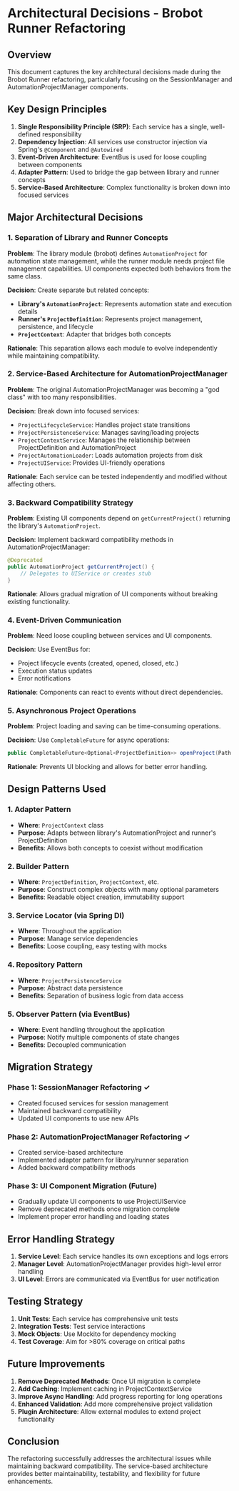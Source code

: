 # Architectural Decisions - Brobot Runner Refactoring

## Overview

This document captures the key architectural decisions made during the Brobot Runner refactoring, particularly focusing on the SessionManager and AutomationProjectManager components.

## Key Design Principles

1. **Single Responsibility Principle (SRP)**: Each service has a single, well-defined responsibility
2. **Dependency Injection**: All services use constructor injection via Spring's `@Component` and `@Autowired`
3. **Event-Driven Architecture**: EventBus is used for loose coupling between components
4. **Adapter Pattern**: Used to bridge the gap between library and runner concepts
5. **Service-Based Architecture**: Complex functionality is broken down into focused services

## Major Architectural Decisions

### 1. Separation of Library and Runner Concepts

**Problem**: The library module (brobot) defines `AutomationProject` for automation state management, while the runner module needs project file management capabilities. UI components expected both behaviors from the same class.

**Decision**: Create separate but related concepts:
- **Library's `AutomationProject`**: Represents automation state and execution details
- **Runner's `ProjectDefinition`**: Represents project management, persistence, and lifecycle
- **`ProjectContext`**: Adapter that bridges both concepts

**Rationale**: This separation allows each module to evolve independently while maintaining compatibility.

### 2. Service-Based Architecture for AutomationProjectManager

**Problem**: The original AutomationProjectManager was becoming a "god class" with too many responsibilities.

**Decision**: Break down into focused services:
- `ProjectLifecycleService`: Handles project state transitions
- `ProjectPersistenceService`: Manages saving/loading projects
- `ProjectContextService`: Manages the relationship between ProjectDefinition and AutomationProject
- `ProjectAutomationLoader`: Loads automation projects from disk
- `ProjectUIService`: Provides UI-friendly operations

**Rationale**: Each service can be tested independently and modified without affecting others.

### 3. Backward Compatibility Strategy

**Problem**: Existing UI components depend on `getCurrentProject()` returning the library's `AutomationProject`.

**Decision**: Implement backward compatibility methods in AutomationProjectManager:
```java
@Deprecated
public AutomationProject getCurrentProject() {
    // Delegates to UIService or creates stub
}
```

**Rationale**: Allows gradual migration of UI components without breaking existing functionality.

### 4. Event-Driven Communication

**Problem**: Need loose coupling between services and UI components.

**Decision**: Use EventBus for:
- Project lifecycle events (created, opened, closed, etc.)
- Execution status updates
- Error notifications

**Rationale**: Components can react to events without direct dependencies.

### 5. Asynchronous Project Operations

**Problem**: Project loading and saving can be time-consuming operations.

**Decision**: Use `CompletableFuture` for async operations:
```java
public CompletableFuture<Optional<ProjectDefinition>> openProject(Path projectPath)
```

**Rationale**: Prevents UI blocking and allows for better error handling.

## Design Patterns Used

### 1. Adapter Pattern
- **Where**: `ProjectContext` class
- **Purpose**: Adapts between library's AutomationProject and runner's ProjectDefinition
- **Benefits**: Allows both concepts to coexist without modification

### 2. Builder Pattern
- **Where**: `ProjectDefinition`, `ProjectContext`, etc.
- **Purpose**: Construct complex objects with many optional parameters
- **Benefits**: Readable object creation, immutability support

### 3. Service Locator (via Spring DI)
- **Where**: Throughout the application
- **Purpose**: Manage service dependencies
- **Benefits**: Loose coupling, easy testing with mocks

### 4. Repository Pattern
- **Where**: `ProjectPersistenceService`
- **Purpose**: Abstract data persistence
- **Benefits**: Separation of business logic from data access

### 5. Observer Pattern (via EventBus)
- **Where**: Event handling throughout the application
- **Purpose**: Notify multiple components of state changes
- **Benefits**: Decoupled communication

## Migration Strategy

### Phase 1: SessionManager Refactoring ✓
- Created focused services for session management
- Maintained backward compatibility
- Updated UI components to use new APIs

### Phase 2: AutomationProjectManager Refactoring ✓
- Created service-based architecture
- Implemented adapter pattern for library/runner separation
- Added backward compatibility methods

### Phase 3: UI Component Migration (Future)
- Gradually update UI components to use ProjectUIService
- Remove deprecated methods once migration complete
- Implement proper error handling and loading states

## Error Handling Strategy

1. **Service Level**: Each service handles its own exceptions and logs errors
2. **Manager Level**: AutomationProjectManager provides high-level error handling
3. **UI Level**: Errors are communicated via EventBus for user notification

## Testing Strategy

1. **Unit Tests**: Each service has comprehensive unit tests
2. **Integration Tests**: Test service interactions
3. **Mock Objects**: Use Mockito for dependency mocking
4. **Test Coverage**: Aim for >80% coverage on critical paths

## Future Improvements

1. **Remove Deprecated Methods**: Once UI migration is complete
2. **Add Caching**: Implement caching in ProjectContextService
3. **Improve Async Handling**: Add progress reporting for long operations
4. **Enhanced Validation**: Add more comprehensive project validation
5. **Plugin Architecture**: Allow external modules to extend project functionality

## Conclusion

The refactoring successfully addresses the architectural issues while maintaining backward compatibility. The service-based architecture provides better maintainability, testability, and flexibility for future enhancements.